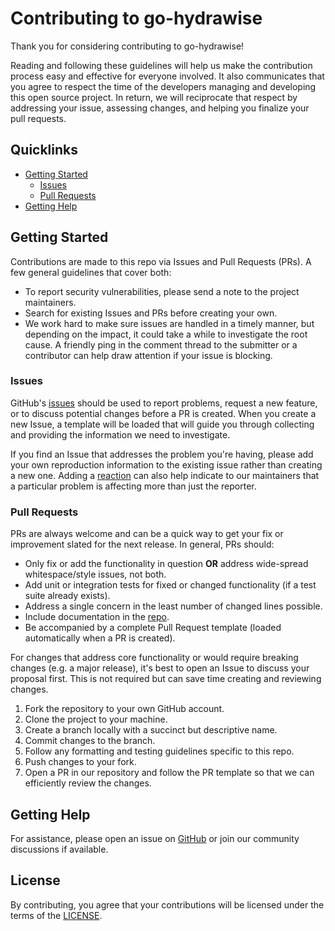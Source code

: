 # Contributing to go-hydrawise

Thank you for considering contributing to go-hydrawise!

Reading and following these guidelines will help us make the contribution process easy and effective for everyone involved. It also communicates that you agree to respect the time of the developers managing and developing this open source project. In return, we will reciprocate that respect by addressing your issue, assessing changes, and helping you finalize your pull requests.

## Quicklinks

* [Getting Started](#getting-started)
    * [Issues](#issues)
    * [Pull Requests](#pull-requests)
* [Getting Help](#getting-help)

## Getting Started

Contributions are made to this repo via Issues and Pull Requests (PRs). A few general guidelines that cover both:

- To report security vulnerabilities, please send a note to the project maintainers.
- Search for existing Issues and PRs before creating your own.
- We work hard to make sure issues are handled in a timely manner, but depending on the impact, it could take a while to investigate the root cause. A friendly ping in the comment thread to the submitter or a contributor can help draw attention if your issue is blocking.

### Issues

GitHub's [issues](https://github.com/401unauthorized/go-hydrawise/issues) should be used to report problems, request a new feature, or to discuss potential changes before a PR is created. When you create a new Issue, a template will be loaded that will guide you through collecting and providing the information we need to investigate.

If you find an Issue that addresses the problem you're having, please add your own reproduction information to the existing issue rather than creating a new one. Adding a [reaction](https://github.blog/2016-03-10-add-reactions-to-pull-requests-issues-and-comments/) can also help indicate to our maintainers that a particular problem is affecting more than just the reporter.

### Pull Requests

PRs are always welcome and can be a quick way to get your fix or improvement slated for the next release. In general, PRs should:

- Only fix or add the functionality in question **OR** address wide-spread whitespace/style issues, not both.
- Add unit or integration tests for fixed or changed functionality (if a test suite already exists).
- Address a single concern in the least number of changed lines possible.
- Include documentation in the [repo](https://github.com/401unauthorized/go-hydrawise).
- Be accompanied by a complete Pull Request template (loaded automatically when a PR is created).

For changes that address core functionality or would require breaking changes (e.g. a major release), it's best to open an Issue to discuss your proposal first. This is not required but can save time creating and reviewing changes.
1. Fork the repository to your own GitHub account.
2. Clone the project to your machine.
3. Create a branch locally with a succinct but descriptive name.
4. Commit changes to the branch.
5. Follow any formatting and testing guidelines specific to this repo.
6. Push changes to your fork.
7. Open a PR in our repository and follow the PR template so that we can efficiently review the changes.

## Getting Help

For assistance, please open an issue on [GitHub](https://github.com/401unauthorized/go-hydrawise/issues) or join our community discussions if available.

## License

By contributing, you agree that your contributions will be licensed under the terms of the [LICENSE](https://github.com/401unauthorized/go-hydrawise/blob/main/LICENSE).

